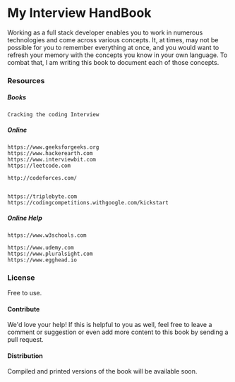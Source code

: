 # My Interview HandBook

Working as a full stack developer enables you to work in numerous technologies and come across various concepts. It, at times, may not be possible for you to remember everything at once, and you would want to refresh your memory with the concepts you know in your own language. To combat that, I am writing this book to document each of those concepts.

### Resources

##### Books

```
Cracking the coding Interview
```

##### Online

```
https://www.geeksforgeeks.org
https://www.hackerearth.com
https://www.interviewbit.com
https://leetcode.com

http://codeforces.com/


https://triplebyte.com
https://codingcompetitions.withgoogle.com/kickstart
```

##### Online Help

```
https://www.w3schools.com

https://www.udemy.com
https://www.pluralsight.com
https://www.egghead.io
```

### License

Free to use.

#### Contribute

We'd love your help! If this is helpful to you as well, feel free to leave a comment or suggestion or even add more content to this book by sending a pull request.

#### Distribution

Compiled and printed versions of the book will be available soon.

